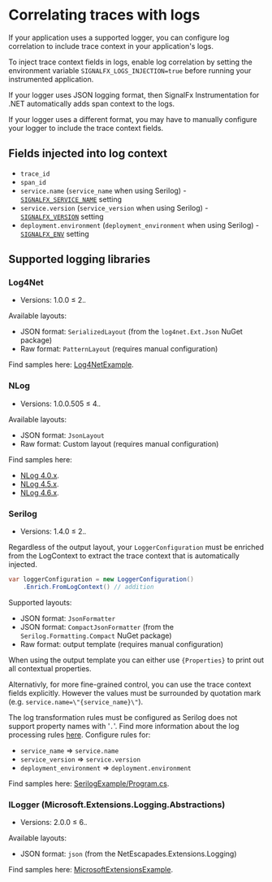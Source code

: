 # Correlating traces with logs

If your application uses a supported logger,
you can configure log correlation to
include trace context in your application's logs.

To inject trace context fields in logs,
enable log correlation by setting the environment variable
`SIGNALFX_LOGS_INJECTION=true` before running your instrumented application.

If your logger uses JSON logging format,
then SignalFx Instrumentation for .NET automatically adds
span context to the logs.

If your logger uses a different format,
you may have to manually configure your
logger to include the trace context fields.

## Fields injected into log context

- `trace_id`
- `span_id`
- `service.name` (`service_name` when using Serilog) -
  [`SIGNALFX_SERVICE_NAME`](advanced-config.md) setting
- `service.version` (`service_version` when using Serilog) -
  [`SIGNALFX_VERSION`](advanced-config.md) setting
- `deployment.environment` (`deployment_environment` when using Serilog) -
  [`SIGNALFX_ENV`](advanced-config.md) setting

## Supported logging libraries

### Log4Net

- Versions: 1.0.0 ≤ 2.*.*

Available layouts:

- JSON format: `SerializedLayout` (from the `log4net.Ext.Json` NuGet package)
- Raw format: `PatternLayout` (requires manual configuration)

Find samples here: [Log4NetExample](../tracer/samples/AutomaticTraceIdInjection/Log4NetExample).

### NLog

- Versions: 1.0.0.505 ≤ 4.*.*

Available layouts:

- JSON format: `JsonLayout`
- Raw format: Custom layout (requires manual configuration)

Find samples here:

- [NLog 4.0.x](../tracer/samples/AutomaticTraceIdInjection/NLog40Example).
- [NLog 4.5.x](../tracer/samples/AutomaticTraceIdInjection/NLog45Example).
- [NLog 4.6.x](../tracer/samples/AutomaticTraceIdInjection/NLog45Example).

### Serilog

- Versions: 1.4.0 ≤ 2.*.*

Regardless of the output layout, your `LoggerConfiguration` must be
enriched from the LogContext to extract the trace context
that is automatically injected.

```csharp
var loggerConfiguration = new LoggerConfiguration()
    .Enrich.FromLogContext() // addition
```

Supported layouts:

- JSON format: `JsonFormatter`
- JSON format: `CompactJsonFormatter` (from the `Serilog.Formatting.Compact`
  NuGet package)
- Raw format: output template (requires manual configuration)

When using the output template you can either use `{Properties}`
to print out all contextual properties.

Alternativly, for more fine-grained control,
you can use the trace context fields explicitly.
However the values must be surrounded by quotation mark (e.g. `service.name=\"{service_name}\"`).

The log transformation rules must be configured as Serilog does not support
property names with '`.`'. Find more information about the log processing rules
[here](https://docs.splunk.com/Observability/logs/processors.html#logs-processors).
Configure rules for:

- `service_name` => `service.name`
- `service_version` => `service.version`
- `deployment_environment` => `deployment.environment`

Find samples here: [SerilogExample/Program.cs](../tracer/samples/AutomaticTraceIdInjection/SerilogExample/Program.cs).

### ILogger (Microsoft.Extensions.Logging.Abstractions)

- Versions: 2.0.0 ≤ 6.*.*

Available layouts:

- JSON format: `json` (from the NetEscapades.Extensions.Logging)

Find samples here: [MicrosoftExtensionsExample](../tracer/samples/AutomaticTraceIdInjection/MicrosoftExtensionsExample).
